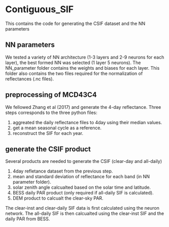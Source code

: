 # Contiguous_SIF
This contains the code for generating the CSIF dataset and the NN parameters
## NN parameters
We tested a variety of NN architecture (1-3 layers and 2-9 neurons for each layer), the best formed NN was selected (1 layer 5 neurons). The NN_parameter folder contains the weights and biases for each layer.
This folder also contains the two files required for the normalization of reflectances (.nc files).
## preprocessing of MCD43C4
We fellowed Zhang et al (2017) and generate the 4-day reflectance. Three steps corresponds to the three python files:
1. aggreated the daily reflectance files to 4day using their median values.
2. get a mean seasonal cycle as a reference.
3. reconstruct the SIF for each year.
## generate the CSIF product
Several products are needed to generate the CSIF (clear-day and all-daily)
1. 4day refletance dataset from the previous step.
2. mean and standard deviation of reflectance for each band (in NN parameter folder).
3. solar zenith angle calcualted based on the solar time and latitude.
4. BESS daily PAR product (only required if all-daily SIF is calculated).
5. DEM product to calcualt the clear-sky PAR.

The clear-inst and clear-daily SIF data is first calculated using the neuron network. The all-daily SIF is then calcualted using the clear-inst SIF and the daily PAR from BESS.

